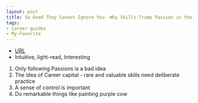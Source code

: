 ```yaml
---
layout: post
title: So Good They Cannot Ignore You- Why Skills Trump Passion in the Quest for Work You Love
tags:
- Career-guides
- My-Favorite
---
```



- [URL](https://www.amazon.com/Good-They-Cant-Ignore-You-ebook/dp/B0076DDBJ6/ref=tmm_kin_swatch_0?_encoding=UTF8&qid=1497747881&sr=1-1)
- Intuitive, light-read, Interesting

1. Only following Passions is a bad idea
2. The idea of Career capital - rare and valuable skills need deliberate practice
3. A sense of control is important
4. Do remarkable things like painting purple cow
